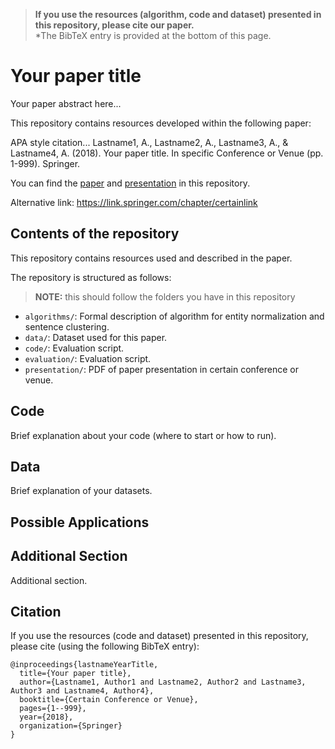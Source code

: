> **If you use the resources (algorithm, code and dataset) presented in this repository, please cite our paper.**  
*The BibTeX entry is provided at the bottom of this page. 

# Your paper title
Your paper abstract here... 

This repository contains resources developed within the following paper:

  APA style citation... Lastname1, A., Lastname2, A., Lastname3, A., & Lastname4, A. (2018). Your paper title. 
  In specific Conference or Venue (pp. 1-999). Springer.
  
You can find the [paper](link_to_your_github_pdf_resource_file.pdf) and [presentation](link_to_your_github_pdf_resource_file.pdf) in this repository. 

Alternative link: https://link.springer.com/chapter/certainlink

## Contents of the repository
This repository contains resources used and described in the paper.

The repository is structured as follows:
> **NOTE:** this should follow the folders you have in this repository 

- `algorithms/`: Formal description of algorithm for entity normalization and sentence clustering.
- `data/`: Dataset used for this paper. 
- `code/`: Evaluation script.
- `evaluation/`: Evaluation script.
- `presentation/`: PDF of paper presentation in certain conference or venue.

## Code
Brief explanation about your code (where to start or how to run). 

## Data
Brief explanation of your datasets. 

## Possible Applications

## Additional Section
Additional section. 

## Citation
If you use the resources (code and dataset) presented in this repository, please cite (using the following BibTeX entry):
```
@inproceedings{lastnameYearTitle,
  title={Your paper title},
  author={Lastname1, Author1 and Lastname2, Author2 and Lastname3, Author3 and Lastname4, Author4},
  booktitle={Certain Conference or Venue},
  pages={1--999},
  year={2018},
  organization={Springer}
}
```
